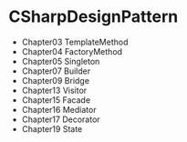 # CSharpDesignPattern
* Chapter03 TemplateMethod
* Chapter04 FactoryMethod
* Chapter05 Singleton
* Chapter07 Builder
* Chapter09 Bridge
* Chapter13 Visitor
* Chapter15 Facade
* Chapter16 Mediator
* Chapter17 Decorator
* Chapter19 State

